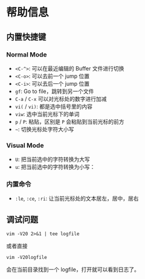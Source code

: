# 帮助信息

## 内置快捷键

### Normal Mode

* `<C-^>`: 可以在最近编辑的 Buffer 文件进行切换
* `<C-o>`: 可以去前一个 jump 位置
* `<C-i>`: 可以去后一个 jump 位置
* `gf`: Go to file，跳转到另一个文件
* `C-a` / `C-x` 可以对光标处的数字进行加减
* `vi(` / `vi)`: 都是选中括号里的内容
* `viw`: 选中当前光标下的单词
* `p` / `P`: 粘贴，区别是 `P` 会粘贴到当前光标的前方
* `~`: 切换光标处字符大小写

### Visual Mode
* `U`: 把当前选中的字符转换为大写
* `u`: 把当前选中的字符转换为小写：

### 内置命令

* `:le`, `:ce`, `:ri`: 让当前光标处的文本居左，居中，居右

## 调试问题

```
vim -V20 2>&1 | tee logfile 
```

或者直接

```
vim -V20logfile
```

会在当前目录找到一个 logfile，打开就可以看到日志了。
